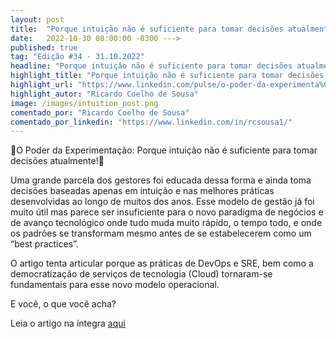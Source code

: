 ```yaml
---
layout: post 
title:  "Porque intuição não é suficiente para tomar decisões atualmente"
date:   2022-10-30 08:00:00 -0300 --->
published: true
tag: "Edição #34 - 31.10.2022"
headline: "Porque intuição não é suficiente para tomar decisões atualmente"
highlight_title: "Porque intuição não é suficiente para tomar decisões atualmente"
highlight_url: "https://www.linkedin.com/pulse/o-poder-da-experimenta%C3%A7%C3%A3o-porque-intui%C3%A7%C3%A3o-n%C3%A3o-%C3%A9-para-coelho-de-sousa/"
highlight_autor: "Ricardo Coelho de Sousa"
image: /images/intuition_post.png
comentado_por: "Ricardo Coelho de Sousa"
comentado_por_linkedin: "https://www.linkedin.com/in/rcsousa1/"
---
```

🚨O Poder da Experimentação: Porque intuição não é suficiente para tomar decisões atualmente!🚨

Uma grande parcela dos gestores foi educada dessa forma e ainda toma decisões baseadas apenas em intuição e nas melhores práticas desenvolvidas ao longo de muitos dos anos. Esse modelo de gestão já foi muito útil mas parece ser insuficiente para o novo paradigma de negócios e de avanço tecnológico onde tudo muda muito rápido, o tempo todo, e onde os padrões se transformam mesmo antes de se estabelecerem como um “best practices”.

O artigo tenta articular porque as práticas de DevOps e SRE, bem como a democratização de serviços de tecnologia (Cloud) tornaram-se fundamentais para esse novo modelo operacional.

E você, o que você acha?

Leia o artigo na íntegra [aqui](https://www.linkedin.com/pulse/o-poder-da-experimenta%C3%A7%C3%A3o-porque-intui%C3%A7%C3%A3o-n%C3%A3o-%C3%A9-para-coelho-de-sousa/)